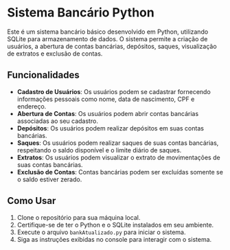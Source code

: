# Sistema Bancário Python

Este é um sistema bancário básico desenvolvido em Python, utilizando SQLite para armazenamento de dados. O sistema permite a criação de usuários, a abertura de contas bancárias, depósitos, saques, visualização de extratos e exclusão de contas.

## Funcionalidades

- **Cadastro de Usuários**: Os usuários podem se cadastrar fornecendo informações pessoais como nome, data de nascimento, CPF e endereço.
- **Abertura de Contas**: Os usuários podem abrir contas bancárias associadas ao seu cadastro.
- **Depósitos**: Os usuários podem realizar depósitos em suas contas bancárias.
- **Saques**: Os usuários podem realizar saques de suas contas bancárias, respeitando o saldo disponível e o limite diário de saques.
- **Extratos**: Os usuários podem visualizar o extrato de movimentações de suas contas bancárias.
- **Exclusão de Contas**: Contas bancárias podem ser excluídas somente se o saldo estiver zerado.

## Como Usar

1. Clone o repositório para sua máquina local.
2. Certifique-se de ter o Python e o SQLite instalados em seu ambiente.
3. Execute o arquivo `bankAtualizado.py` para iniciar o sistema.
4. Siga as instruções exibidas no console para interagir com o sistema.
